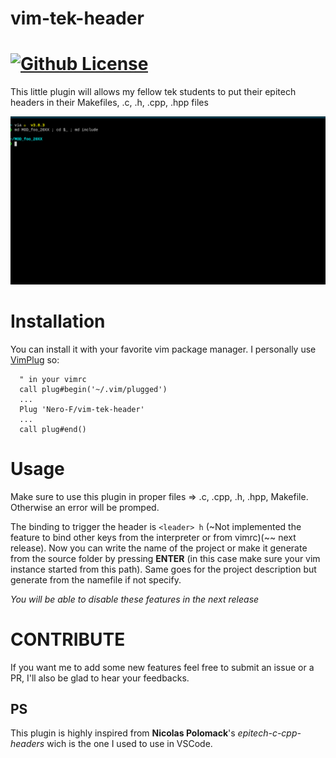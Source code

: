 # vim-tek-header 
[![Github License](https://img.shields.io/github/license/Nero-F/vim-tek-header)](https://github.com/Nero-F/vim-tek-header/blob/master/LICENSE)
=========
This little plugin will allows my fellow tek students to put their epitech headers in their Makefiles, .c, .h, .cpp, .hpp files

![](https://github.com/Nero-F/vim-tek-header/blob/master/rsrcs/vim-tek-header.gif)

# Installation
You can install it with your favorite vim package manager. 
I personally use [VimPlug](https://github.com/junegunn/vim-plug) so:
```
  " in your vimrc
  call plug#begin('~/.vim/plugged')
  ...
  Plug 'Nero-F/vim-tek-header'
  ...
  call plug#end()
```
# Usage
Make sure to use this plugin in proper files => .c, .cpp, .h, .hpp, Makefile. Otherwise an error will be promped.

The binding to trigger the header is `<leader> h` (~Not implemented the feature to bind other keys from the interpreter or from vimrc)(~~ next release).
Now you can write the name of the project or make it generate from the source folder by pressing **ENTER** (in this case make sure your vim instance started from this path).
Same goes for the project description but generate from the namefile if not specify.
  
*You will be able to disable these features in the next release*

# CONTRIBUTE
If you want me to add some new features feel free to submit an issue or a PR, I'll also be glad to hear your feedbacks.

## PS
This plugin is highly inspired from **Nicolas Polomack**'s *epitech-c-cpp-headers* wich is the one I used to use in VSCode.
